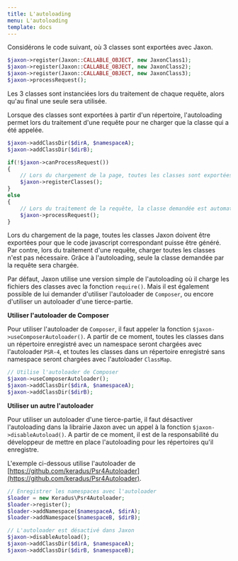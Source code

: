 ```yaml
---
title: L'autoloading
menu: L'autoloading
template: docs
---
```


Considérons le code suivant, où 3 classes sont exportées avec Jaxon.
```php
$jaxon->register(Jaxon::CALLABLE_OBJECT, new JaxonClass1);
$jaxon->register(Jaxon::CALLABLE_OBJECT, new JaxonClass2);
$jaxon->register(Jaxon::CALLABLE_OBJECT, new JaxonClass3);
$jaxon->processRequest(); 
```
Les 3 classes sont instanciées lors du traitement de chaque requête, alors qu'au final une seule sera utilisée.

Lorsque des classes sont exportées à partir d'un répertoire, l'autoloading permet lors du traitement d'une requête pour ne charger que la classe qui a été appelée.
```php
$jaxon->addClassDir($dirA, $namespaceA);
$jaxon->addClassDir($dirB);

if(!$jaxon->canProcessRequest())
{
    // Lors du chargement de la page, toutes les classes sont exportées, pour que le code puisse être généré.
    $jaxon->registerClasses();
}
else
{
    // Lors du traitement de la requête, la classe demandée est automatiquement chargée, avec l'autoloading.
    $jaxon->processRequest();
}
```
Lors du chargement de la page, toutes les classes Jaxon doivent être exportées pour que le code javascript correspondant puisse être généré. Par contre, lors du traitement d'une requête, charger toutes les classes n'est pas nécessaire. Grâce à l'autoloading, seule la classe demandée par la requête sera chargée.

Par défaut, Jaxon utilise une version simple de l'autoloading où il charge les fichiers des classes avec la fonction `require()`. Mais il est également possible de lui demander d'utiliser l'autoloader de `Composer`, ou encore d'utiliser un autoloader d'une tierce-partie.

**Utiliser l'autoloader de Composer**

Pour utiliser l'autoloader de `Composer`, il faut appeler la fonction `$jaxon->useComposerAutoloader()`. A partir de ce moment, toutes les classes dans un répertoire enregistré avec un namespace seront chargées avec l'autoloader `PSR-4`, et toutes les classes dans un répertoire enregistré sans namespace seront chargées avec l'autoloader `ClassMap`.
```php
// Utilise l'autoloader de Composer
$jaxon->useComposerAutoloader();
$jaxon->addClassDir($dirA, $namespaceA);
$jaxon->addClassDir($dirB);
```

**Utiliser un autre l'autoloader**

Pour utiliser un autoloader d'une tierce-partie, il faut désactiver l'autoloading dans la librairie Jaxon avec un appel à la fonction `$jaxon->disableAutoload()`.
A partir de ce moment, il est de la responsabilité du développeur de mettre en place l'autoloading pour les répertoires qu'il enregistre.

L'exemple ci-dessous utilise l'autoloader de [https://github.com/keradus/Psr4Autoloader](https://github.com/keradus/Psr4Autoloader).
```php
// Enregistrer les namespaces avec l'autoloader
$loader = new Keradus\Psr4Autoloader;
$loader->register();
$loader->addNamespace($namespaceA, $dirA);
$loader->addNamespace($namespaceB, $dirB);

// L'autoloader est désactivé dans Jaxon
$jaxon->disableAutoload();
$jaxon->addClassDir($dirA, $namespaceA);
$jaxon->addClassDir($dirB, $namespaceB);
```
